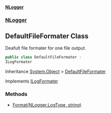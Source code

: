 #### [NLogger](./index.md 'index')
### [NLogger](./NLogger.md 'NLogger')
## DefaultFileFormater Class
Deafult file formater for one file output.  
```csharp
public class DefaultFileFormater :
ILogFormater
```
Inheritance [System.Object](https://docs.microsoft.com/en-us/dotnet/api/System.Object 'System.Object') &gt; [DefaultFileFormater](./NLogger-DefaultFileFormater.md 'NLogger.DefaultFileFormater')  

Implements [ILogFormater](./NLogger-ILogFormater.md 'NLogger.ILogFormater')  
### Methods
- [Format(NLogger.LogType, string)](./NLogger-DefaultFileFormater-Format(NLogger-LogType_string).md 'NLogger.DefaultFileFormater.Format(NLogger.LogType, string)')
